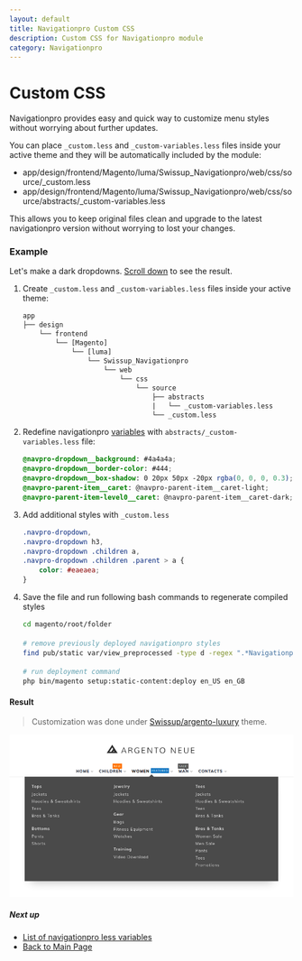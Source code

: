 ```yaml
---
layout: default
title: Navigationpro Custom CSS
description: Custom CSS for Navigationpro module
category: Navigationpro
---
```


# Custom CSS

Navigationpro provides easy and quick way to customize menu styles without
worrying about further updates.

You can place `_custom.less` and `_custom-variables.less` files inside your active theme
and they will be automatically included by the module:

 -  app/design/frontend/Magento/luma/Swissup_Navigationpro/web/css/source/_custom.less
 -  app/design/frontend/Magento/luma/Swissup_Navigationpro/web/css/source/abstracts/_custom-variables.less

This allows you to keep original files clean and upgrade to the latest
navigationpro version without worrying to lost your changes.

### Example

Let's make a dark dropdowns. [Scroll down](#result) to see the result.

 1. Create `_custom.less` and `_custom-variables.less` files inside your active
    theme:

    ```
    app
    ├── design
        └── frontend
            └── [Magento]
                └── [luma]
                    └── Swissup_Navigationpro
                        └── web
                            └── css
                                └── source
                                    ├── abstracts
                                    |   └── _custom-variables.less
                                    └── _custom.less
    ```

 2. Redefine navigationpro [variables][less-variables] with
    `abstracts/_custom-variables.less` file:

    ```scss
    @navpro-dropdown__background: #4a4a4a;
    @navpro-dropdown__border-color: #444;
    @navpro-dropdown__box-shadow: 0 20px 50px -20px rgba(0, 0, 0, 0.3);
    @navpro-parent-item__caret: @navpro-parent-item__caret-light;
    @navpro-parent-item-level0__caret: @navpro-parent-item__caret-dark;
    ```

 3. Add additional styles with `_custom.less`

    ```scss
    .navpro-dropdown,
    .navpro-dropdown h3,
    .navpro-dropdown .children a,
    .navpro-dropdown .children .parent > a {
        color: #eaeaea;
    }
    ```

 4. Save the file and run following bash commands to regenerate compiled styles

    ```bash
    cd magento/root/folder

    # remove previously deployed navigationpro styles
    find pub/static var/view_preprocessed -type d -regex ".*Navigationpro.*css" -exec rm -rf {} \;

    # run deployment command
    php bin/magento setup:static-content:deploy en_US en_GB
    ```

#### Result

> Customization was done under [Swissup/argento-luxury](/m2/argento/luxury/) theme.

![Customized Menu](/images/m2/navigationpro/customization/custom-css.png)

##### Next up

 -  [List of navigationpro less variables][less-variables]
 -  [Back to Main Page](/m2/extensions/navigationpro/)

[less-variables]: /m2/extensions/navigationpro/customization/less-variables/ "Less Variables List"
